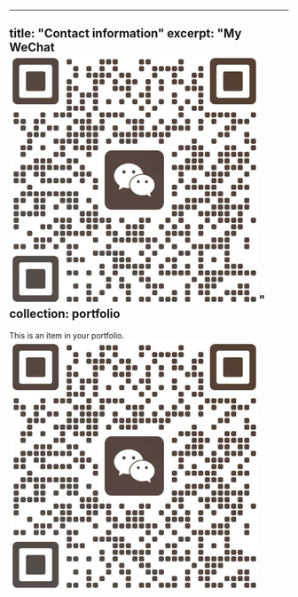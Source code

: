 
---
title: "Contact information"
excerpt: "My WeChat<br/><img src='/images/weixin.png'>"
collection: portfolio
---


This is an item in your portfolio. 
![weixin](/images/weixin.png)